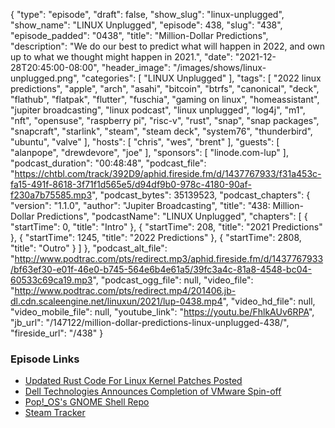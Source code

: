 {
  "type": "episode",
  "draft": false,
  "show_slug": "linux-unplugged",
  "show_name": "LINUX Unplugged",
  "episode": 438,
  "slug": "438",
  "episode_padded": "0438",
  "title": "Million-Dollar Predictions",
  "description": "We do our best to predict what will happen in 2022, and own up to what we thought might happen in 2021.",
  "date": "2021-12-28T20:45:00-08:00",
  "header_image": "/images/shows/linux-unplugged.png",
  "categories": [
    "LINUX Unplugged"
  ],
  "tags": [
    "2022 linux predictions",
    "apple",
    "arch",
    "asahi",
    "bitcoin",
    "btrfs",
    "canonical",
    "deck",
    "flathub",
    "flatpak",
    "flutter",
    "fuschia",
    "gaming on linux",
    "homeassistant",
    "jupiter broadcasting",
    "linux podcast",
    "linux unplugged",
    "log4j",
    "m1",
    "nft",
    "opensuse",
    "raspberry pi",
    "risc-v",
    "rust",
    "snap",
    "snap packages",
    "snapcraft",
    "starlink",
    "steam",
    "steam deck",
    "system76",
    "thunderbird",
    "ubuntu",
    "valve"
  ],
  "hosts": [
    "chris",
    "wes",
    "brent"
  ],
  "guests": [
    "alanpope",
    "drewdevore",
    "joe"
  ],
  "sponsors": [
    "linode.com-lup"
  ],
  "podcast_duration": "00:48:48",
  "podcast_file": "https://chtbl.com/track/392D9/aphid.fireside.fm/d/1437767933/f31a453c-fa15-491f-8618-3f71f1d565e5/d94df9b0-978c-4180-90af-f230a7b75585.mp3",
  "podcast_bytes": 35139523,
  "podcast_chapters": {
    "version": "1.1.0",
    "author": "Jupiter Broadcasting",
    "title": "438: Million-Dollar Predictions",
    "podcastName": "LINUX Unplugged",
    "chapters": [
      {
        "startTime": 0,
        "title": "Intro"
      },
      {
        "startTime": 208,
        "title": "2021 Predictions"
      },
      {
        "startTime": 1245,
        "title": "2022 Predictions"
      },
      {
        "startTime": 2808,
        "title": "Outro"
      }
    ]
  },
  "podcast_alt_file": "http://www.podtrac.com/pts/redirect.mp3/aphid.fireside.fm/d/1437767933/bf63ef30-e01f-46e0-b745-564e6b4e61a5/39fc3a4c-81a8-4548-bc04-60533c69ca19.mp3",
  "podcast_ogg_file": null,
  "video_file": "http://www.podtrac.com/pts/redirect.mp4/201406.jb-dl.cdn.scaleengine.net/linuxun/2021/lup-0438.mp4",
  "video_hd_file": null,
  "video_mobile_file": null,
  "youtube_link": "https://youtu.be/FhlkAUv6RPA",
  "jb_url": "/147122/million-dollar-predictions-linux-unplugged-438/",
  "fireside_url": "/438"
}


### Episode Links

  * [Updated Rust Code For Linux Kernel Patches Posted](https://www.phoronix.com/scan.php?page=news_item&px=Rust-For-Linux-v2 "Updated Rust Code For Linux Kernel Patches Posted")
  * [Dell Technologies Announces Completion of VMware Spin-off](https://investors.delltechnologies.com/news-releases/news-release-details/dell-technologies-announces-completion-vmware-spin "Dell Technologies Announces Completion of VMware Spin-off")
  * [Pop!_OS's GNOME Shell Repo](https://github.com/pop-os/gnome-shell "Pop!_OS's GNOME Shell Repo")
  * [Steam Tracker](https://www.gamingonlinux.com/steam-tracker/ "Steam Tracker")


